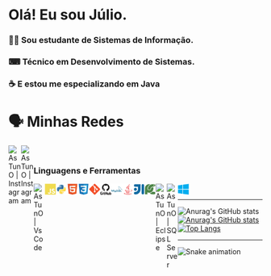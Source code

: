# Olá! Eu sou Júlio.

###  👨‍💻 Sou estudante de Sistemas de Informação.
###  ⌨ Técnico em Desenvolvimento de Sistemas.
###  ☕ E estou me especializando em Java 

# 🗣️ Minhas Redes

[<img align="left" alt="AsTunO | Instagram" width="25px" src="https://cdn.jsdelivr.net/npm/simple-icons@v3/icons/instagram.svg" />][instagram]
[<img align="left" alt="AsTunO | Instagram" width="25px" src="https://cdn.jsdelivr.net/npm/simple-icons@v3/icons/linkedin.svg" />][linkedin]
</br>

[instagram]: https://www.instagram.com/jcrs_01/
[linkedin]: https://www.linkedin.com/in/jcr2707/

### Linguagens e Ferramentas
<img align="left" alt="AsTunO | VsCode" width="22px" src="https://upload.wikimedia.org/wikipedia/commons/2/2d/Visual_Studio_Code_1.18_icon.svg" />
<img align="left" alt="AsTunO | JavaScript" width="22px" src="https://raw.githubusercontent.com/devicons/devicon/master/icons/javascript/javascript-plain.svg" />
<img align="left" alt="AsTunO | Python" width="22px" src="https://raw.githubusercontent.com/devicons/devicon/master/icons/python/python-original.svg" />
<img align="left" alt="AsTunO | HTML" width="22px" src="https://raw.githubusercontent.com/devicons/devicon/master/icons/html5/html5-original.svg" />
<img align="left" alt="AsTunO | CSS" width="22px" src="https://raw.githubusercontent.com/devicons/devicon/master/icons/css3/css3-original.svg" />
<img align="left" alt="AsTunO | Git" width="22px" src="https://raw.githubusercontent.com/devicons/devicon/master/icons/git/git-original.svg" />
<img align="left" alt="AsTunO | GitHub" width="22px" src="https://raw.githubusercontent.com/devicons/devicon/master/icons/github/github-original-wordmark.svg" />
<img align="left" alt="AsTunO | MySQL" width="22px" src="https://raw.githubusercontent.com/devicons/devicon/master/icons/mysql/mysql-plain-wordmark.svg" />
<img align="left" alt="AsTunO | Java" width="22px" src="https://raw.githubusercontent.com/devicons/devicon/master/icons/java/java-plain.svg" />
<img align="left" alt="AsTunO | Intellij" width="22px" src="https://raw.githubusercontent.com/devicons/devicon/master/icons/intellij/intellij-plain.svg" />
<img align="left" alt="AsTunO | Pycharm" width="22px" src="https://raw.githubusercontent.com/devicons/devicon/master/icons/pycharm/pycharm-plain.svg" />
<img align="left" alt="AsTunO | Eclipse" width="22px" src="https://cdn.icon-icons.com/icons2/1381/PNG/128/eclipse_94656.png" />
<img align="left" alt="AsTunO | SQL Server" width="22px" src="https://img.icons8.com/color/452/microsoft-sql-server.png" />
<img align="left" alt="AsTunO | Windows" width="22px" src="https://raw.githubusercontent.com/devicons/devicon/master/icons/windows8/windows8-original.svg" />
</br>

---
![Anurag's GitHub stats](https://github-readme-stats.vercel.app/api?username=AsTunO&show_icons=true&theme=onedark)
[![Anurag's GitHub stats](https://github-readme-stats.vercel.app/api?username=AsTunO)](https://github.com/anuraghazra/github-readme-stats)             [![Top Langs](https://github-readme-stats.vercel.app/api/top-langs/?username=AsTunO&layout=compact)](https://github.com/anuraghazra/github-readme-stats)

---

![Snake animation](https://github.com/AsTunO/AsTunO/blob/output/github-contribution-grid-snake.svg)
